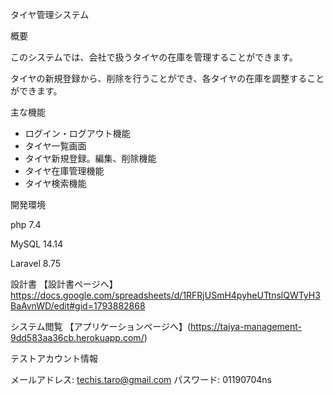 タイヤ管理システム

概要

このシステムでは、会社で扱うタイヤの在庫を管理することができます。

タイヤの新規登録から、削除を行うことができ、各タイヤの在庫を調整することができます。

主な機能
- ログイン・ログアウト機能
- タイヤ一覧画面
- タイヤ新規登録。編集、削除機能
- タイヤ在庫管理機能
- タイヤ検索機能

開発環境

php 7.4

MySQL 14.14

Laravel 8.75

設計書
【設計書ページへ】https://docs.google.com/spreadsheets/d/1RFRjUSmH4pyheUTtnslQWTyH3BaAvnWD/edit#gid=1793882868

システム閲覧
【アプリケーションページへ】(https://taiya-management-9dd583aa36cb.herokuapp.com/)

テストアカウント情報

メールアドレス: techis.taro@gmail.com
パスワード: 01190704ns
